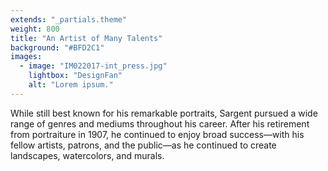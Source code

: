 ```yaml
---
extends: "_partials.theme"
weight: 800
title: "An Artist of Many Talents"
background: "#BFD2C1"
images:
  - image: "IM022017-int_press.jpg"
    lightbox: "DesignFan"
    alt: "Lorem ipsum."
---
```


While still best known for his remarkable portraits, Sargent pursued a wide range of genres and mediums throughout his career. After his retirement from portraiture in 1907, he continued to enjoy broad success—with his fellow artists, patrons, and the public—as he continued to create landscapes, watercolors, and murals. 
